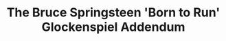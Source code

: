 ---
ee_id: '31'
site: '1'
type: '2'
long_id: 2006-003 The Bruce Springsteen 'Born to Run' Glockenspiel Addendum (Vinyl)
url: 2006-003-the-bruce-springsteen-born-to-run-glockenspiel-addendum
year: '2006'
medium: 12" LP. Edition of 300.
commission:
add_credit:
dims:
pitch: "​LP featuring a Glockenspiel addendum to Springsteen’s Born To Run record."
ps:
live_url:
related:
title: 'The Bruce Springsteen ''Born to Run'' Glockenspiel Addendum '
youtube:
imgs: born-to-run-2006-003-full-database-ih.jpg
subheading: "(LP)"
year2: '2006'
download:
add_credits:
related_code:
! '':
layout: things-i-made
---
